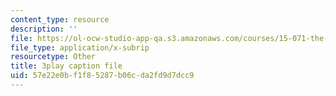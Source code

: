 ```yaml
---
content_type: resource
description: ''
file: https://ol-ocw-studio-app-qa.s3.amazonaws.com/courses/15-071-the-analytics-edge-spring-2017/57e22e0bf1f85287b06cda2fd9d7dcc9_X3dLfxatijE.vtt
file_type: application/x-subrip
resourcetype: Other
title: 3play caption file
uid: 57e22e0b-f1f8-5287-b06c-da2fd9d7dcc9
---
```

